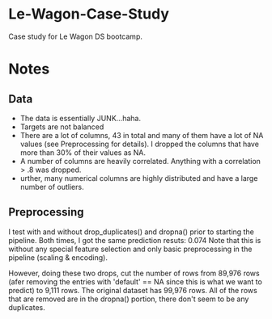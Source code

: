 # Le-Wagon-Case-Study
Case study for Le Wagon DS bootcamp.


# Notes
## Data
* The data is essentially JUNK...haha.
* Targets are not balanced
* There are a lot of columns, 43 in total and many of them have a lot of NA values
(see Preprocessing for details). I dropped the columns that have more than 30%
of their values as NA.
* A number of columns are heavily correlated. Anything with a correlation > .8
was dropped.
* urther, many numerical columns are highly distributed and have a large
number of outliers.


## Preprocessing
I test with and without drop_duplicates() and dropna() prior to starting the
pipeline. Both times, I got the same prediction resuts: 0.074
Note that this is without any special feature selection and only basic
preprocessing in the pipeline (scaling & encoding).

However, doing these two drops, cut the number of rows from 89,976 rows (afer
removing the entries with 'default' == NA since this is what we want to predict)
to 9,111 rows. The original dataset has 99,976 rows. All of the rows that
are removed are in the dropna() portion, there don't seem to be any duplicates.
